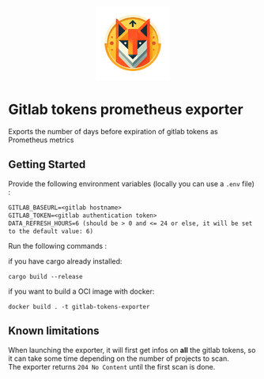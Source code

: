 <p align="center">
  <img src="logo.png" width="150" alt="logo">
</p>

# Gitlab tokens prometheus exporter

Exports the number of days before expiration of gitlab tokens as Prometheus metrics

## Getting Started

Provide the following environment variables (locally you can use a `.env` file) :

```
GITLAB_BASEURL=<gitlab hostname>
GITLAB_TOKEN=<gitlab authentication token>
DATA_REFRESH_HOURS=6 (should be > 0 and <= 24 or else, it will be set to the default value: 6)
```

Run the following commands :

if you have cargo already installed:
```
cargo build --release
```

if you want to build a OCI image with docker:
```
docker build . -t gitlab-tokens-exporter
```

## Known limitations

When launching the exporter, it will first get infos on **all** the gitlab tokens, so it can take some time depending on the number of projects to scan.<br />
The exporter returns `204 No Content` until the first scan is done.